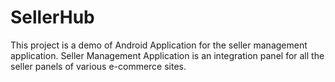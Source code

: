 # SellerHub
This project is a demo of Android Application for the seller management application.
Seller Management Application is an integration panel for all the seller panels of various e-commerce sites.
